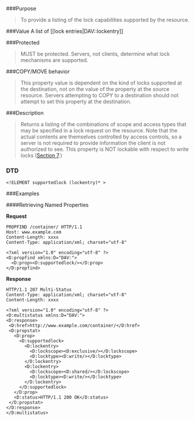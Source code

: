 <!-- --- title: DAV::supportedlock -->
<!-- --- link_title: DAV:supportedlock-->
<!-- --- current_spec: RFC 4918 -->
<!-- --- current_spec_rfc_number: 4918 -->
<!-- --- current_spec_rfc_section: 15.10 -->
<!-- --- xml_namespace: DAV: -->
<!-- --- xml_element: supportedlock -->
<!-- --- type: property -->
<!-- --- purpose: To provide a listing of the lock capabilities supported by the resource. -->
<!-- --- value: a list of [[lock entries|DAV::lockentry]] -->
<!-- --- protected: MUST -->
<!-- --- allprop: MUST -->
<!-- x--- valid_for:  --> <!-- TODO -->

<!-- >>> property-summary-box --><!-- <<< -->

<!-- below is a list of common sections for property definitions. Adjust the list as needed. Don't forget to block-quote any text that's copied from the RFC -->

###Purpose
> To provide a listing of the lock capabilities supported by the resource.

###Value
A list of [[lock entries|DAV::lockentry]]

###Protected
> MUST be protected. Servers, not clients, determine what lock mechanisms are supported.

###COPY/MOVE behavior
> This property value is dependent on the kind of locks supported at the destination, not on the value of the property at the source resource.  Servers attempting to COPY to a destination should not attempt to set this property at the destination.

###Description
> Returns a listing of the combinations of scope and access types that may be specified in a lock request on the resource. Note that the actual contents are themselves controlled by access controls, so a server is not required to provide information the client is not authorized to see. This property is  NOT lockable with respect to write locks ([Section 7](http://tools.ietf.org/html/rfc4918#section-7).)

### DTD
> 
```
<!ELEMENT supportedlock (lockentry)* >
```

###Examples

####Retrieving Named Properties

**Request**

>
```
PROPFIND /container/ HTTP/1.1
Host: www.example.com
Content-Length: xxxx
Content-Type: application/xml; charset="utf-8"

<?xml version="1.0" encoding="utf-8" ?>
<D:propfind xmlns:D="DAV:">
  <D:prop><D:supportedlock/></D:prop>
</D:propfind>
```

**Response**

>
```
HTTP/1.1 207 Multi-Status
Content-Type: application/xml; charset="utf-8"
Content-Length: xxxx

<?xml version="1.0" encoding="utf-8" ?>
<D:multistatus xmlns:D="DAV:">
<D:response>
 <D:href>http://www.example.com/container/</D:href>
 <D:propstat>
   <D:prop>
     <D:supportedlock>
       <D:lockentry>
         <D:lockscope><D:exclusive/></D:lockscope>
         <D:locktype><D:write/></D:locktype>
       </D:lockentry>
       <D:lockentry>
         <D:lockscope><D:shared/></D:lockscope>
         <D:locktype><D:write/></D:locktype>
       </D:lockentry>
     </D:supportedlock>
   </D:prop>
   <D:status>HTTP/1.1 200 OK</D:status>
 </D:propstat>
</D:response>
</D:multistatus>
```

























